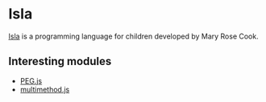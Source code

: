 Isla
====

[Isla][3] is a programming language for children developed by Mary Rose Cook.

Interesting modules
-------------------

* [PEG.js][1]
* [multimethod.js][2]

[1]: http://pegjs.majda.cz/ "PEG.js homepage"
[2]: http://krisjordan.com/multimethod-js "MultiMethod homepage"
[3]: http://islalanguage.org/ "Isla homepage"